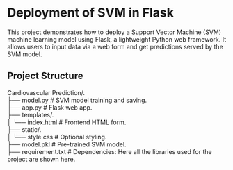 # Deployment of SVM in Flask
This project demonstrates how to deploy a Support Vector Machine (SVM) machine learning model using Flask, a lightweight Python web framework. It allows users to input data via a web form and get predictions served by the SVM model.

## Project Structure
Cardiovascular Prediction/.<br>
├── model.py              # SVM model training and saving.<br>
├── app.py                # Flask web app.<br>
├── templates/.<br>
│   └── index.html        # Frontend HTML form.<br>
├── static/.<br>
│   └── style.css         # Optional styling.<br>
├── model.pkl             # Pre-trained SVM model.<br>
├── requirement.txt       # Dependencies: Here all the libraries used for the project are shown here.<br>


